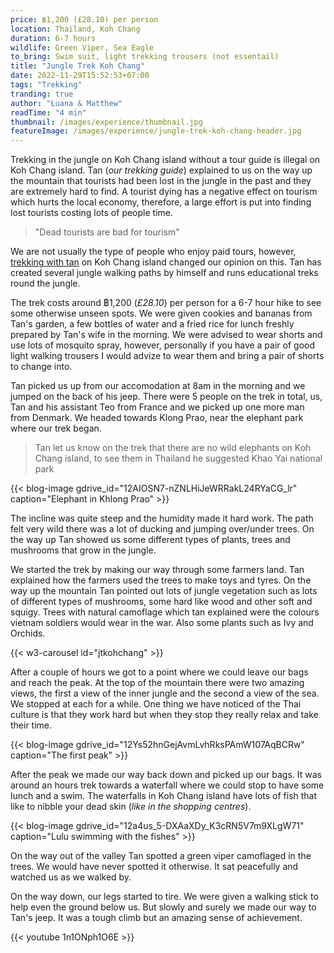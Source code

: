 ```yaml
---
price: ฿1,200 (£28.10) per person
location: Thailand, Koh Chang
duration: 6-7 hours
wildlife: Green Viper, Sea Eagle
to_bring: Swim suit, light trekking trousers (not essentail)
title: "Jungle Trek Koh Chang"
date: 2022-11-29T15:52:53+07:00
tags: "Trekking"
tranding: true
author: "Luana & Matthew"
readTime: "4 min"
thumbnail: /images/experience/thumbnail.jpg
featureImage: /images/experience/jungle-trek-koh-chang-header.jpg
---
```


Trekking in the jungle on Koh Chang island without a tour guide is illegal on Koh Chang island. Tan (*our trekking guide*) explained to us on the way up the mountain that tourists had been lost in the jungle in the past and they are extremely hard to find. A tourist dying has a negative effect on tourism which hurts the local economy, therefore, a large effort is put into finding lost tourists costing lots of people time.

> "Dead tourists are bad for tourism" 

We are not usually the type of people who enjoy paid tours, however, [trekking with tan](https://www.tripadvisor.com/Attraction_Review-g580110-d14975663-Reviews-Tan_Trekking-Ko_Chang_Trat_Province.html) on Koh Chang island changed our opinion on this. Tan has created several jungle walking paths by himself and runs educational treks round the jungle. 

The trek costs around ฿1,200 (*£28.10*) per person for a 6-7 hour hike to see some otherwise unseen spots. We were given cookies and bananas from Tan's garden, a few bottles of water and a fried rice for lunch freshly prepared by Tan's wife in the morning. We were advised to wear shorts and use lots of mosquito spray, however, personally if you have a pair of good light walking trousers I would advize to wear them and bring a pair of shorts to change into.

Tan picked us up from our accomodation at 8am in the morning and we jumped on the back of his jeep. There were 5 people on the trek in total, us, Tan and his assistant Teo from France and we picked up one more man from Denmark. We headed towards Klong Prao, near the elephant park where our trek began.

> Tan let us know on the trek that there are no wild elephants on Koh Chang island, to see them in Thailand he suggested Khao Yai national park

{{< blog-image gdrive_id="12AIOSN7-nZNLHiJeWRRakL24RYaCG_lr" caption="Elephant in Khlong Prao" >}}

The incline was quite steep and the humidity made it hard work. The path felt very wild there was a lot of ducking and jumping over/under trees. On the way up Tan showed us some different types of plants, trees and mushrooms that grow in the jungle. 

We started the trek by making our way through some farmers land. Tan explained how the farmers used the trees to make toys and tyres. On the way up the mountain Tan pointed out lots of jungle vegetation such as lots of different types of mushrooms, some hard like wood and other soft and squigy. Trees with natural camoflage which tan explained were the colours vietnam soldiers would wear in the war. Also some plants such as Ivy and Orchids. 

{{< w3-carousel id="jtkohchang" >}}

After a couple of hours we got to a point where we could leave our bags and reach the peak. At the top of the mountain there were two amazing views, the first a view of the inner jungle and the second a view of the sea. We stopped at each for a while. One thing we have noticed of the Thai culture is that they work hard but when they stop they really relax and take their time.

{{< blog-image gdrive_id="12Ys52hnGejAvmLvhRksPAmW107AqBCRw" caption="The first peak" >}}

After the peak we made our way back down and picked up our bags. It was around an hours trek towards a waterfall where we could stop to have some lunch and a swim. The waterfalls in Koh Chang island have lots of fish that like to nibble your dead skin (*like in the shopping centres*). 

{{< blog-image gdrive_id="12a4us_5-DXAaXDy_K3cRN5V7m9XLgW71" caption="Lulu swimming with the fishes" >}}

On the way out of the valley Tan spotted a green viper camoflaged in the trees. We would have never spotted it otherwise. It sat peacefully and watched us as we walked by.

On the way down, our legs started to tire. We were given a walking stick to help even the ground below us. But slowly and surely we made our way to Tan's jeep. It was a tough climb but an amazing sense of achievement.

{{< youtube 1n1ONph1O6E >}}


